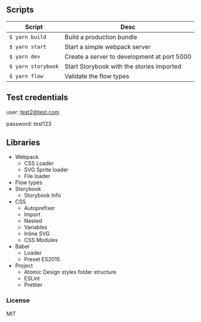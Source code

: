 ## Scripts

| Script | Desc |
| ---- | ---- |
|`$ yarn build`| Build a production bundle |
|`$ yarn start`| Start a simple webpack server |
|`$ yarn dev`| Create a server to development at port 5000 |
|`$ yarn storybook`| Start Storybook with the stories imported |
|`$ yarn flow`| Validate the flow types |

## Test credentials
user: test2@test.com

password: test123

## Libraries

- Webpack
  - CSS Loader
  - SVG Sprite loader
  - File loader 
- Flow types
- Storybook
  - Storybook Info
- CSS
  - Autoprefixer
  - Import
  - Nested
  - Variables
  - Inline SVG
  - CSS Modules
- Babel
  - Loader
  - Preset ES2015
- Project
  - Atomic Design styles folder structure
  - ESLint
  - Prettier

### License
MIT
